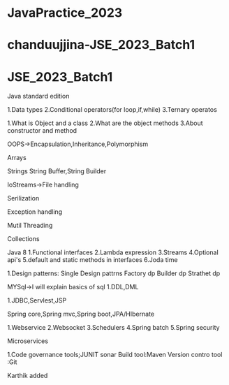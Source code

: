 # JavaPractice_2023

# chanduujjina-JSE_2023_Batch1


# JSE_2023_Batch1


Java standard edition

1.Data types
2.Conditional operators(for loop,if,while)
3.Ternary operatos

1.What is Object and a class
2.What are the object methods
3.About constructor and method

OOPS->Encapsulation,Inheritance,Polymorphism

Arrays

Strings
String Buffer,String Builder

IoStreams->File handling

Serilization

Exception handling

Mutil Threading

Collections

Java 8 
1.Functional interfaces
2.Lambda expression
3.Streams
4.Optional api's
5.default and static methods in interfaces
6.Joda time


1.Design patterns:
Single Design pattrns
Factory dp
Builder dp
Strathet dp

MYSql->I will explain basics of sql
1.DDL,DML


1.JDBC,Servlest,JSP

Spring core,Spring mvc,Spring boot,JPA/HIbernate


1.Webservice
2.Websocket
3.Schedulers
4.Spring batch
5.Spring security

Microservices

1.Code governance tools;JUNIT sonar
Build tool:Maven
Version contro tool :Git

Karthik added


